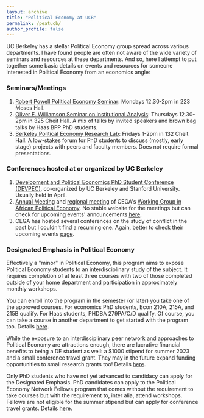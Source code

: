 ```yaml
---
layout: archive
title: "Political Economy at UCB"
permalink: /peatucb/
author_profile: false
---
```


UC Berkeley has a stellar Political Economy group spread across various departments. I have found people are often not aware of the wide variety of seminars and resources at these departments. And so, here I attempt to put together some basic details on events and resources for someone interested in Political Economy from an economics angle:

### Seminars/Meetings

1. [Robert Powell Political Economy Seminar](https://haas.berkeley.edu/bcep/conferences-seminars/seminars/): Mondays 12.30-2pm in 223 Moses Hall.
2. [Oliver E. Williamson Seminar on Institutional Analysis](https://haas.berkeley.edu/ibi/events/seminars/oliver-williamson-seminar/): Thursdays 12.30-2pm in 325 Cheit Hall. A mix of talks by invited speakers and brown bag talks by Haas BPP PhD students.
3. [Berkeley Political Economy Research Lab](https://twitter.com/xftrebbi/status/1312443798027268096): Fridays 1-2pm in 132 Cheit Hall. A low-stakes forum for PhD students to discuss (mostly, early stage) projects with peers and faculty members. Does not require formal presentations.

### Conferences hosted at or organized by UC Berkeley

1. [Development and Political Economics PhD Student Conference (DEVPEC)](https://sites.google.com/view/devpec), co-organized by UC Berkeley and Stanford University. Usually held in April.
2. [Annual Meeting](https://cega.berkeley.edu/event/working-group-in-african-political-economy-wgape-2022-annual-meeting-2/) and [regional meeting](https://cega.berkeley.edu/event/working-group-in-african-political-economy-wgape-2021-west-coast-regional-meeting/) of CEGA's [Working Group in African Political Economy](https://cega.berkeley.edu/initiative/working-group-in-african-political-economy/). No stable website for the meetings but can check for upcoming events' announcements [here](https://cega.berkeley.edu/events/).
3. CEGA has hosted several conferences on the study of conflict in the past but I couldn't find a recurring one. Again, better to check their upcoming events [page](https://cega.berkeley.edu/events/).

### Designated Emphasis in Political Economy

Effectively a "minor" in Political Economy, this program aims to expose Political Economy students to an interdisciplinary study of the subject. It requires completion of at least three courses with two of those completed outside of your home department and participation in approximately monthly workshops. 

You can enroll into the program in the semester (or later) you take one of the approved courses. For economics PhD students, Econ 210A, 215A, and 215B qualify. For Haas students, PHDBA 279PA/C/D qualify. Of course, you can take a course in another department to get started with the program too. Details [here](https://politicaleconomy.berkeley.edu/graduate-program/program-requirements/).

While the exposure to an interdisciplinary peer network and approaches to Political Economy are attractions enough, there are lucrative financial benefits to being a DE student as well: a $1000 stipend for summer 2023 and a small conference travel grant. They may in the future expand funding opportunities to small research grants too! Details [here](https://politicaleconomy.berkeley.edu/graduate-program/).

Only PhD students who have not yet advanced to candidacy can apply for the Designated Emphasis. PhD candidates can apply to the Political Economy Network Fellows program that comes without the requirement to take courses but with the requirement to, inter alia, attend workshops. Fellows are not eligible for the summer stipend but can apply for conference travel grants. Details [here](https://docs.google.com/forms/d/e/1FAIpQLSeNVdFRJb8E_eXbkaEPIXxRepdQJ-hp6iV2a923q3OJ068eiw/viewform).





